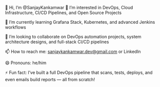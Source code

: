 👋 Hi, I’m @SanjayKankamwar
👀 I’m interested in DevOps, Cloud Infrastructure, CI/CD Pipelines, and Open Source Projects

🌱 I’m currently learning Grafana Stack, Kubernetes, and advanced Jenkins workflows

💞️ I’m looking to collaborate on DevOps automation projects, system architecture designs, and full-stack CI/CD pipelines

📫 How to reach me: sanjaykankamwar.dev@gmail.com or LinkedIn

😄 Pronouns: he/him

⚡ Fun fact: I’ve built a full DevOps pipeline that scans, tests, deploys, and even emails build reports — all from scratch!
<!---
SanjayKankamwar/SanjayKankamwar is a ✨ special ✨ repository because its `README.md` (this file) appears on your GitHub profile.
You can click the Preview link to take a look at your changes.
--->
